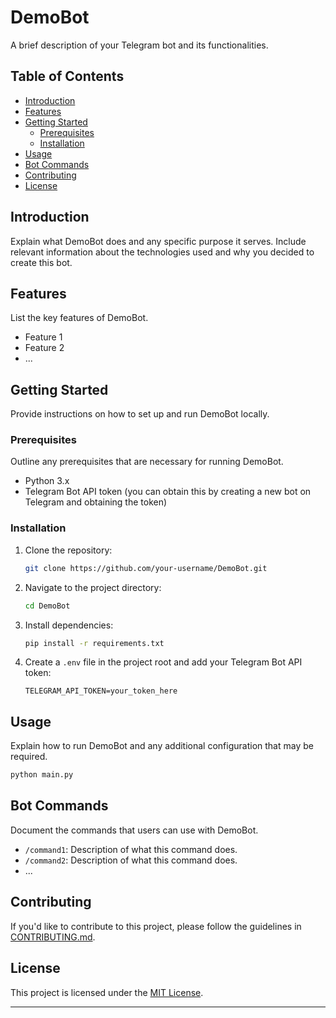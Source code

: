 # DemoBot

A brief description of your Telegram bot and its functionalities.

## Table of Contents

- [Introduction](#introduction)
- [Features](#features)
- [Getting Started](#getting-started)
  - [Prerequisites](#prerequisites)
  - [Installation](#installation)
- [Usage](#usage)
- [Bot Commands](#bot-commands)
- [Contributing](#contributing)
- [License](#license)

## Introduction

Explain what DemoBot does and any specific purpose it serves. Include relevant information about the technologies used and why you decided to create this bot.

## Features

List the key features of DemoBot.

- Feature 1
- Feature 2
- ...

## Getting Started

Provide instructions on how to set up and run DemoBot locally.

### Prerequisites

Outline any prerequisites that are necessary for running DemoBot.

- Python 3.x
- Telegram Bot API token (you can obtain this by creating a new bot on Telegram and obtaining the token)

### Installation

1. Clone the repository:

    ```bash
    git clone https://github.com/your-username/DemoBot.git
    ```

2. Navigate to the project directory:

    ```bash
    cd DemoBot
    ```

3. Install dependencies:

    ```bash
    pip install -r requirements.txt
    ```

4. Create a `.env` file in the project root and add your Telegram Bot API token:

    ```plaintext
    TELEGRAM_API_TOKEN=your_token_here
    ```

## Usage

Explain how to run DemoBot and any additional configuration that may be required.

```bash
python main.py
```

## Bot Commands

Document the commands that users can use with DemoBot.

- `/command1`: Description of what this command does.
- `/command2`: Description of what this command does.
- ...

## Contributing

If you'd like to contribute to this project, please follow the guidelines in [CONTRIBUTING.md](CONTRIBUTING.md).

## License

This project is licensed under the [MIT License](LICENSE).

---
